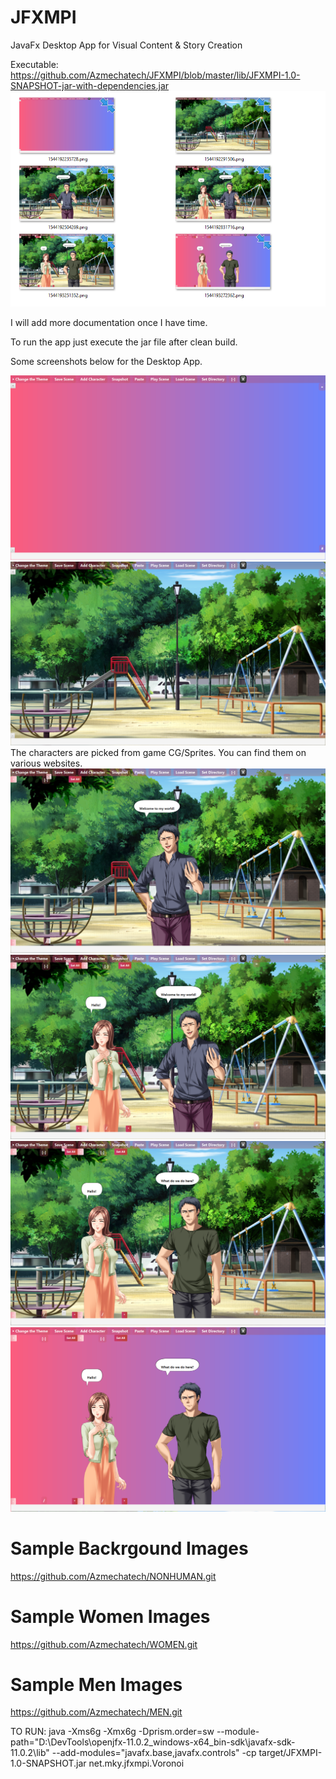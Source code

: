 # JFXMPI
JavaFx Desktop App for Visual Content &amp; Story Creation

Executable: https://github.com/Azmechatech/JFXMPI/blob/master/lib/JFXMPI-1.0-SNAPSHOT-jar-with-dependencies.jar
![alt text](screenshots/OSView.PNG "Saved images shown in folder.")

I will add more documentation once I have time.

To run the app just execute the jar file after clean build.

Some screenshots below for the Desktop App.

![alt text](screenshots/1544192235728.png "Description goes here")
![alt text](screenshots/1544192291506.png "Description goes here")
The characters are picked from game CG/Sprites. You can find them on various websites. 
![alt text](screenshots/1544192504269.png "Description goes here")
![alt text](screenshots/1544192831716.png "Description goes here")
![alt text](screenshots/1544193251352.png "Description goes here")
![alt text](screenshots/1544193272362.png "Description goes here")

# Sample Backrgound Images 
https://github.com/Azmechatech/NONHUMAN.git

# Sample Women Images
https://github.com/Azmechatech/WOMEN.git

# Sample Men Images
https://github.com/Azmechatech/MEN.git


TO RUN: java -Xms6g -Xmx6g -Dprism.order=sw --module-path="D:\DevTools\openjfx-11.0.2_windows-x64_bin-sdk\javafx-sdk-11.0.2\lib" --add-modules="javafx.base,javafx.controls" -cp target/JFXMPI-1.0-SNAPSHOT.jar net.mky.jfxmpi.Voronoi
